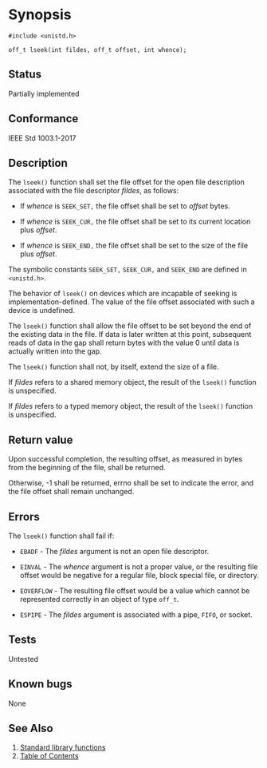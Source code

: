 # Synopsis

`#include <unistd.h>`

`off_t lseek(int fildes, off_t offset, int whence);`

## Status

Partially implemented

## Conformance

IEEE Std 1003.1-2017

## Description

The `lseek()` function shall set the file offset for the open file description associated with the file descriptor
_fildes_, as follows:

* If _whence_ is `SEEK_SET,` the file offset shall be set to _offset_ bytes.

* If _whence_ is `SEEK_CUR,` the file offset shall be set to its current location plus _offset_.

* If _whence_ is `SEEK_END,` the file offset shall be set to the size of the file plus _offset_.

The symbolic constants `SEEK_SET,` `SEEK_CUR,` and `SEEK_END` are defined in `<unistd.h>`.

The behavior of `lseek()` on devices which are incapable of seeking is implementation-defined. The value of the file
offset associated with such a device is undefined.

The `lseek()` function shall allow the file offset to be set beyond the end of the existing data in the file. If data
is later written at this point, subsequent reads of data in the gap shall return bytes with the value 0 until data is
actually written into the gap.

The `lseek()` function shall not, by itself, extend the size of a file.

If _fildes_ refers to a shared memory object, the result of the `lseek()` function is unspecified.

If _fildes_ refers to a typed memory object, the result of the `lseek()` function is unspecified.

## Return value

Upon successful completion, the resulting offset, as measured in bytes from the beginning of the
file, shall be returned.

Otherwise, -1 shall be returned, errno shall be set to indicate the error, and the file offset shall remain unchanged.

## Errors

The `lseek()` function shall fail if:

* `EBADF` - The _fildes_ argument is not an open file descriptor.

* `EINVAL` - The _whence_ argument is not a proper value, or the resulting file offset would be negative for a regular
 file, block special file, or directory.

* `EOVERFLOW` - The resulting file offset would be a value which cannot be represented correctly in an object of type
 `off_t`.

* `ESPIPE` - The _fildes_ argument is associated with a pipe, `FIFO`, or socket.

## Tests

Untested

## Known bugs

None

## See Also

1. [Standard library functions](../README.md)
2. [Table of Contents](../../../README.md)

